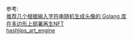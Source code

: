 






参考:               
[推荐几个根据输入字符串随机生成头像的 Golang 库](https://golangnote.com/topic/274.html)      
[在多边形上部署再生NFT](https://www.learnfk.com/articles/javascript/890680.html)       
[hashlips_art_engine](https://github.com/HashLips/hashlips_art_engine)